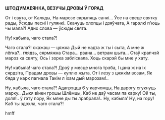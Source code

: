  
**ШТОДУМАЕЯНКА, ВЕЗУЧЫ ДРОВЫ Ў ГОРАД**

От і свята, от Каляды, На марозе скрыпяць санкі... Ўсе на свеце святку рады, Ўсюды песні і гулянкі. Скачуць хлопцы і дзяўчата, А гарэлкі п'юць чы мала?! Адно слова — ўсюды свята.

Ну! кабыла, чаго стала?!

Чаго стала?! скажаш — цяжка Дый не надта ж ты і сыта, А мне ж лёгка?.. глядзь, сярмяжка Стара... рвана... ветрам шыта... Стаў крапчэй мароз ка святу, Ось і зорка забліскала. Хоць скарэй бы мне у хату.

Ну! кабыла! чаго стала?! Дроў у месце многа трэба, I цана ж на іх сярдзіта, Прадам дровы — куплю жыта. От і лезу з цяжкім возам, Як бяда у карк пагнала Такім л  іхам дый марозам!..

Ну, кабыла, чаго стала?! Адагрэцца 6 у карчомцы, На дарогу сгукнуць марку.. Дыкя вінен грошы Шлёмцы, Каб не даў часам па карку! Ой ты, доля!.. ў гэту пору, Як мяне ды ты лрабрала!.. Ну, кабыла’ Ну, на ropy! Каб ты здохла, чаго стала?!

hmff

